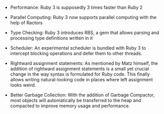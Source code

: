 - Performance: Ruby 3 is supposedly 3 times faster than Ruby 2

- Parallel Computing: Ruby 3 now supports parallel computing with the help of Ractors

- Type Checking: Ruby 3 introduces RBS, a gem that allows parsing and processing type definitions written in it

- Scheduler: An experimental scheduler is bundled with Ruby 3 to intercept blocking operations and defer them to other threads.

- Rightward assignment statements: As mentioned by Matz himself, the addition of rightward assignment statements is a small yet crucial change in the way syntax is formulated for Ruby code. This finally allows writing natural-looking code in places where left assignment looks weird.

- Better Garbage Collection: With the addition of Garbage Compactor, most objects will automatically be transferred to the heap and compacted to improve memory usage and performance.